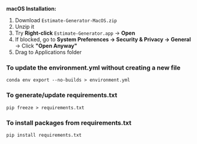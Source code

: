 **macOS Installation:**
1. Download `Estimate-Generator-MacOS.zip`
2. Unzip it  
3. Try **Right-click** `Estimate-Generator.app` → **Open**
4. If blocked, go to **System Preferences → Security & Privacy → General** → Click **"Open Anyway"**
5. Drag to Applications folder

### To update the environment.yml without creating a new file
    conda env export --no-builds > environment.yml

### To generate/update requirements.txt
    pip freeze > requirements.txt

### To install packages from requirements.txt
    pip install requirements.txt